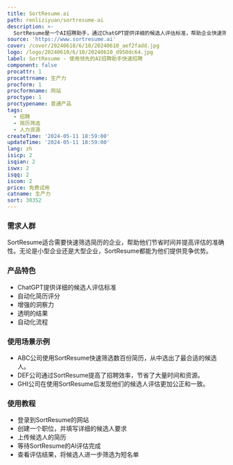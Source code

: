 ```yaml
---
title: SortResume.ai
path: renliziyuan/sortresume-ai
description: >-
  SortResume是一个AI招聘助手，通过ChatGPT提供详细的候选人评估标准，帮助企业快速筛选简历。它具有自动化简历评分、增强的洞察力、透明的结果和自动化流程等优点。
source: 'https://www.sortresume.ai'
cover: /cover/20240610/6/10/20240610_aef2fadd.jpg
logo: /logo/20240610/6/10/20240610_d950dc64.jpg
label: SortResume - 使用领先的AI招聘助手快速招聘
component: false
procattr: 1
procattrname: 生产力
procform: 1
procformname: 网站
proctype: 1
proctypename: 普通产品
tags:
  - 招聘
  - 简历筛选
  - 人力资源
createTime: '2024-05-11 18:59:00'
updateTime: '2024-05-11 18:59:00'
lang: zh
isicp: 2
isqian: 2
iswx: 2
isqq: 2
iscom: 2
price: 免费试用
catname: 生产力
sort: 30352
---
```




### 需求人群
SortResume适合需要快速筛选简历的企业，帮助他们节省时间并提高评估的准确性。无论是小型企业还是大型企业，SortResume都能为他们提供竞争优势。

### 产品特色
* ChatGPT提供详细的候选人评估标准
* 自动化简历评分
* 增强的洞察力
* 透明的结果
* 自动化流程

### 使用场景示例
* ABC公司使用SortResume快速筛选数百份简历，从中选出了最合适的候选人。
* DEF公司通过SortResume提高了招聘效率，节省了大量时间和资源。
* GHI公司在使用SortResume后发现他们的候选人评估更加公正和一致。

### 使用教程
* 登录到SortResume的网站
* 创建一个职位，并填写详细的候选人要求
* 上传候选人的简历
* 等待SortResume的AI评估完成
* 查看评估结果，将候选人进一步筛选为短名单

  
